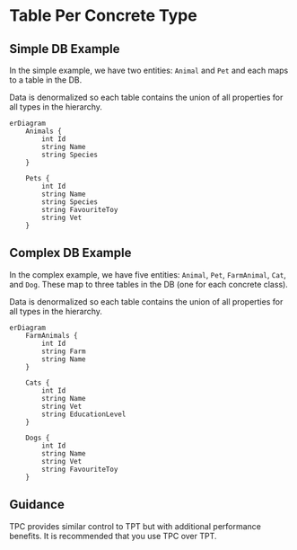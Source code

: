 # Table Per Concrete Type

## Simple DB Example

In the simple example, we have two entities:  `Animal` and `Pet` and each maps to a table in the DB.

Data is denormalized so each table contains the union of all properties for all types in the hierarchy.

```mermaid
erDiagram
    Animals {
        int Id
        string Name
        string Species
    }

    Pets {
        int Id
        string Name
        string Species
        string FavouriteToy
        string Vet
    }
```

## Complex DB Example

In the complex example, we have five entities: `Animal`, `Pet`, `FarmAnimal`, `Cat`, and `Dog`.  These map to three tables in the DB (one for each concrete class).

Data is denormalized so each table contains the union of all properties for all types in the hierarchy.

```mermaid
erDiagram
    FarmAnimals {
        int Id
        string Farm
        string Name
    }

    Cats {
        int Id
        string Name
        string Vet
        string EducationLevel
    }

    Dogs {
        int Id
        string Name
        string Vet
        string FavouriteToy
    }
```

## Guidance

TPC provides similar control to TPT but with additional performance benefits.  It is recommended that you use TPC over TPT.
